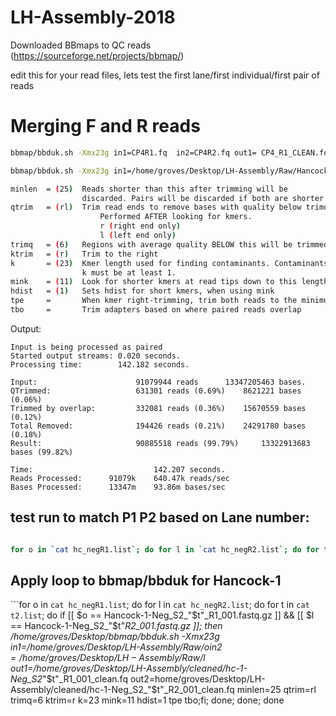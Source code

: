 # LH-Assembly-2018

Downloaded BBmaps to QC reads (https://sourceforge.net/projects/bbmap/)

edit this for your read files, lets test the first lane/first individual/first pair of reads

# Merging F and R reads

```bash
bbmap/bbduk.sh -Xmx23g in1=CP4R1.fq  in2=CP4R2.fq out1= CP4_R1_CLEAN.fq out2= CP4_R2_CLEAN.fq minlen= 25 qtrim= rl trimq= 6 ktrim=r k= 23 mink= 11 hdist= 1 tpe tbo 
```

```bash
bbmap/bbduk.sh -Xmx23g in1=/home/groves/Desktop/LH-Assembly/Raw/Hancock-1-Neg_S2_L001_R1_001.fastq.gz in2=/home/groves/Desktop/LH-Assembly/Raw/Hancock-1-Neg_S2_L001_R2_001.fastq.gz out1=/home/groves/Desktop/LH-Assembly/cleaned/hc-1-Neg_S2_L001_R1_001_clean.fq out2=home/groves/Desktop/LH-Assembly/cleaned/hc-1-Neg_S2_L001_R2_001_clean.fq  minlen= 25 qtrim= rl trimq= 6 ktrim=r k= 23 mink= 11 hdist= 1 tpe tbo
```

```bash
minlen  = (25)  Reads shorter than this after trimming will be 
                discarded. Pairs will be discarded if both are shorter.
qtrim   = (rl)  Trim read ends to remove bases with quality below trimq.
                    Performed AFTER looking for kmers.
                    r (right end only) 
                    l (left end only)
trimq   = (6)   Regions with average quality BELOW this will be trimmed.
ktrim   = (r)   Trim to the right
k       = (23)  Kmer length used for finding contaminants. Contaminants shorter than k will not be found. 
                k must be at least 1.
mink    = (11)  Look for shorter kmers at read tips down to this length, when k-trimming or masking.
hdist   = (1)   Sets hdist for short kmers, when using mink
tpe     =       When kmer right-trimming, trim both reads to the minimum length of either
tbo     =       Trim adapters based on where paired reads overlap
```
Output:
```
Input is being processed as paired
Started output streams:	0.020 seconds.
Processing time:   		142.182 seconds.

Input:                  	91079944 reads 		13347205463 bases.
QTrimmed:               	631301 reads (0.69%) 	8621221 bases (0.06%)
Trimmed by overlap:     	332081 reads (0.36%) 	15670559 bases (0.12%)
Total Removed:          	194426 reads (0.21%) 	24291780 bases (0.18%)
Result:                 	90885518 reads (99.79%) 	13322913683 bases (99.82%)

Time:                         	142.207 seconds.
Reads Processed:      91079k 	640.47k reads/sec
Bases Processed:      13347m 	93.86m bases/sec
```

## test run to match P1 P2 based on Lane number:

```bash

for o in `cat hc_negR1.list`; do for l in `cat hc_negR2.list`; do for t in `cat t2.list`; do if [[ $o == Hancock-1-Neg_S2_"$t"_R1_001.fastq.gz ]] && [[ $l == Hancock-1-Neg_S2_"$t"_R2_001.fastq.gz ]]; then echo $o $l;fi; done; done; done
```

## Apply loop to bbmap/bbduk for Hancock-1

```for o in `cat hc_negR1.list`; do for l in `cat hc_negR2.list`; do for t in `cat t2.list`; do if [[ $o == Hancock-1-Neg_S2_"$t"_R1_001.fastq.gz ]] && [[ $l == Hancock-1-Neg_S2_"$t"_R2_001.fastq.gz ]]; then /home/groves/Desktop/bbmap/bbduk.sh -Xmx23g in1=/home/groves/Desktop/LH-Assembly/Raw/$o in2=/home/groves/Desktop/LH-Assembly/Raw/$l out1=/home/groves/Desktop/LH-Assembly/cleaned/hc-1-Neg_S2_"$t"_R1_001_clean.fq out2=home/groves/Desktop/LH-Assembly/cleaned/hc-1-Neg_S2_"$t"_R2_001_clean.fq  minlen=25 qtrim=rl trimq=6 ktrim=r k=23 mink=11 hdist=1 tpe tbo;fi; done; done; done
```


